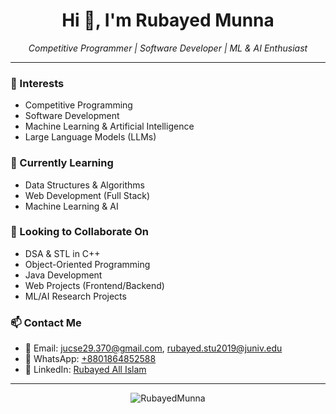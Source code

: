 <h1 align="center">Hi 👋, I'm Rubayed Munna</h1>

<p align="center">
  <em>Competitive Programmer | Software Developer | ML & AI Enthusiast</em>
</p>

---

### 👀 Interests
- Competitive Programming
- Software Development
- Machine Learning & Artificial Intelligence
- Large Language Models (LLMs)

### 🌱 Currently Learning
- Data Structures & Algorithms
- Web Development (Full Stack)
- Machine Learning & AI

### 🤝 Looking to Collaborate On
- DSA & STL in C++
- Object-Oriented Programming
- Java Development
- Web Projects (Frontend/Backend)
- ML/AI Research Projects

### 📫 Contact Me
- 📧 Email: [jucse29.370@gmail.com](mailto:jucse29.370@gmail.com), [rubayed.stu2019@juniv.edu](mailto:rubayed.stu2019@juniv.edu)  
- 💬 WhatsApp: [+8801864852588](https://wa.me/8801864852588)
- 🔗 LinkedIn: [Rubayed All Islam](https://www.linkedin.com/in/rubayed-all-islam-1683841b4/)

---

<p align="center">
  <img src="https://komarev.com/ghpvc/?username=RubayedMunna&label=Profile%20views&color=0e75b6&style=flat" alt="RubayedMunna" />
</p>

<!---
RubayedMunna/RubayedMunna is a ✨ special ✨ repository because its `README.md` (this file) appears on your GitHub profile.
You can click the Preview link to take a look at your changes.
--->
